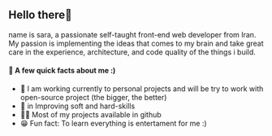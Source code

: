 <h2>Hello there👋</h2>
    <p>
      name is sara, a passionate self-taught front-end web developer from Iran.
      My passion is implementing the ideas that comes to my brain and take great
      care in the experience, architecture, and code quality of the things i
      build.
    </p>
    <h4>🤔 A few quick facts about me :)</h4>
		<ul>
      <li>
        🎯 I am working currently to personal projects and will be try to work
        with open-source project (the bigger, the better)
      </li>
      <li>🌱 in Improving soft and hard-skills</li>
      <li>👩‍💻 Most of my projects available in github</li>
      <li>😁 Fun fact: To learn everything is entertament for me :)</li>
    </ul>

<!---
imsrdev/imsrdev is a ✨ special ✨ repository because its `README.md` (this file) appears on your GitHub profile.
You can click the Preview link to take a look at your changes.
--->
